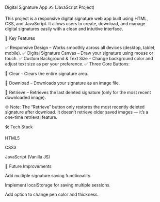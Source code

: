Digital Signature App ✍️ (JavaScript Project)

This project is a responsive digital signature web app built using HTML, CSS, and JavaScript. It allows users to create, download, and manage digital signatures easily with a clean and intuitive interface.

🚀 Key Features

✅ Responsive Design – Works smoothly across all devices (desktop, tablet, mobile).
✅ Digital Signature Canvas – Draw your signature using mouse or touch.
✅ Custom Background & Text Size – Change background color and adjust text size as per your preference.
✅ Three Core Buttons:

🧹 Clear – Clears the entire signature area.

💾 Download – Downloads your signature as an image file.

🔄 Retrieve – Retrieves the last deleted signature (only for the most recent downloaded image).

⚙️ Note: The “Retrieve” button only restores the most recently deleted signature after download. It doesn’t retrieve older saved images — it’s a one-time retrieval feature.

🛠️ Tech Stack

HTML5

CSS3

JavaScript (Vanilla JS)

🎯 Future Improvements

Add multiple signature saving functionality.

Implement localStorage for saving multiple sessions.

Add option to change pen color and thickness.
